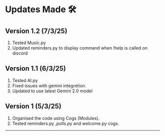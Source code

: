 # Updates Made 🛠️

## Version 1.2 (7/3/25)
1. Tested Music.py
2. Updated reminders.py to display command when !help is called on discord

## Version 1.1 (6/3/25)
1. Tested AI.py
2. Fixed issues with gemini integretion.
3. Updated to use latest Gemini 2.0 model

## Version 1 (5/3/25)
1. Organised the code using Cogs (Modules).
2. Tested reminders.py ,polls.py and welcome.py cogs.
---
